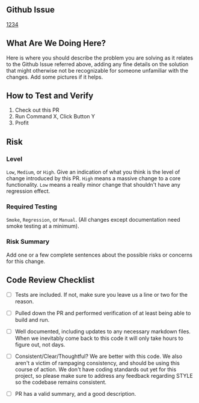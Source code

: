 ## Github Issue #

[1234](https://github.com/bazaarvoice/emodb/issues/11)

## What Are We Doing Here?

Here is where you should describe the problem you are solving as it relates to the Github Issue referred above, adding any fine
details on the solution that might otherwise not be recognizable for someone
unfamiliar with the changes. Add some pictures if it helps.

## How to Test and Verify

1. Check out this PR
2. Run Command X, Click Button Y
3. Profit

## Risk

### Level 

`Low`, `Medium`, or `High`. Give an indication of what you think is the level of change introduced by this PR. `High` means a massive change to a core functionality. 
`Low` means a really minor change that shouldn't have any regression effect. 

### Required Testing

`Smoke`, `Regression`, or `Manual`. (All changes except documentation need smoke
testing at a minimum).

### Risk Summary

Add one or a few complete sentences about the possible risks or concerns for
this change.

## Code Review Checklist

- [ ] Tests are included. If not, make sure you leave us a line or two for the reason.

- [ ] Pulled down the PR and performed verification of at least being able to
build and run.

- [ ] Well documented, including updates to any necessary markdown files. When
we inevitably come back to this code it will only take hours to figure out, not
days.

- [ ] Consistent/Clear/Thoughtful? We are better with this code. We also aren't
a victim of rampaging consistency, and should be using this course of action. 
We don't have coding standards out yet for this project, so please make sure to address any feedback regarding STYLE so the codebase remains consistent.

- [ ] PR has a valid summary, and a good description.
